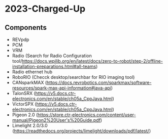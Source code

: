 # 2023-Charged-Up

## Components 
* REVpdp 
* PCM 
* VRM 
* Radio (Search for Radio Configuration tool/https://docs.wpilib.org/en/latest/docs/zero-to-robot/step-2/offline-installation-preparations.html#all-teams)
* Radio ethernet hub 
* RoboRIO (Checck desktop/searchbar for RIO imaging tool)
* CANsparkMAX (https://docs.revrobotics.com/sparkmax/software-resources/spark-max-api-information#java-api) 
* TalonSRX (https://v5.docs.ctr-electronics.com/en/stable/ch05a_CppJava.html)
* VictorSPX (https://v5.docs.ctr-electronics.com/en/stable/ch05a_CppJava.html) 
* Pigeon 2.0 (https://store.ctr-electronics.com/content/user-manual/Pigeon2%20User's%20Guide.pdf) 
* Limelight 2.0/3.0 (https://readthedocs.org/projects/limelight/downloads/pdf/latest/) 
